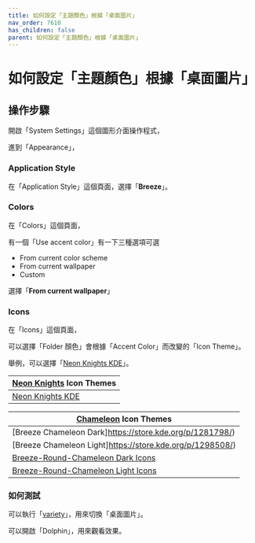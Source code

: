 ```yaml
---
title: 如何設定「主題顏色」根據「桌面圖片」
nav_order: 7610
has_children: false
parent: 如何設定「主題顏色」根據「桌面圖片」
---
```



# 如何設定「主題顏色」根據「桌面圖片」


## 操作步驟

開啟「System Settings」這個圖形介面操作程式，

進到「Appearance」，


### Application Style

在「Application Style」這個頁面，選擇「**Breeze**」。


### Colors

在「Colors」這個頁面，

有一個「Use accent color」有一下三種選項可選

* From current color scheme
* From current wallpaper
* Custom

選擇「**From current wallpaper**」


### Icons

在「Icons」這個頁面，

可以選擇「Folder 顏色」會根據「Accent Color」而改變的「Icon Theme」。

舉例，可以選擇「[Neon Knights KDE](https://store.kde.org/p/1397764/)」。


| [Neon Knights](https://www.opencode.net/ju1464/Neon_Knights/-/tree/master/Icons/Neon-Knights-KDE?ref_type=heads) Icon Themes |
| --- |
| [Neon Knights KDE](https://store.kde.org/p/1397764/) |


| [Chameleon](https://github.com/L4ki/Breeze-Chameleon-Icons) Icon Themes |
| --- |
| [Breeze Chameleon Dark]https://store.kde.org/p/1281798/) |
| [Breeze Chameleon Light]https://store.kde.org/p/1298508/) |
| [Breeze-Round-Chameleon Dark Icons](https://store.kde.org/p/1608771) |
| [Breeze-Round-Chameleon Light Icons](https://store.kde.org/p/1608766) |



### 如何測試

可以執行「[variety](https://github.com/varietywalls/variety)」，用來切換「桌面圖片」。

可以開啟「Dolphin」，用來觀看效果。
